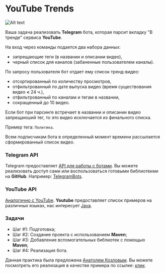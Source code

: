 # YouTube Trends

![Alt text](https://img.haikudeck.com/mi/6b434b6bc34baedefd485ebad9f86aed.png)

Ваша задача реализовать **Telegram** бота, которая парсит вкладку "В тренде" сервиса **YouTube**. 

На вход через команды подается два набора данных:
* запрещающие теги (в названии и описании видео),
* черный список для каналов (забаненные пользователем каналы).

По запросу пользователя бот отдает ему список тренд-видео:
* отсортированный по количеству просмотров,
* отфильтрованный по дате выпуска видео (время существования видео **<** 24 ч.),
* отфильтрованный по каналам и тегам в названии,
* сокращенный до 10 видео.

Если бот при парсинге встречает в названии и описании видео запрещаюший тег, то это видео исключается из финального списка.

Пример тега: `Политика`.

Всем подписчикам бота в определенный момент времени рассылается сформированный список видео.

### Telegram API

Telegram предоставляет [API для работы с ботами](https://core.telegram.org/bots). Вы можете реализовать доступ сами или воспользоваться готовыми библиотекми на **GitHub**. Например: [TelegramBots](https://github.com/rubenlagus/TelegramBots). 

### YouTube API

[Аналогично с YouTube](https://developers.google.com/youtube/v3/). **Youtube** предоставляет список примеров на различных языках, нас интересует [Java](https://developers.google.com/youtube/v3/code_samples/java).


### Задачи

* Шаг #1: Подготовка;
* Шаг #2: Создание проекта с использованием **Maven**;
* Шаг #3: Добавление вспомогательных библиотек с помощью **Maven**;
* Шаг #4: Реализация бота.

Данная практика была предложена [Анатолем Козловым](https://github.com/AnatoliyKozlov). Вы можете посмотреть его реализация в качестве примера по ссылке: [клик](https://github.com/AnatoliyKozlov/YouTrends).
